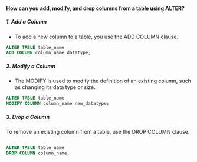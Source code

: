 #### How can you add, modify, and drop columns from a table using ALTER?

##### 1. Add a Column
- To add a new column to a table, you use the ADD COLUMN clause.

```sql
ALTER TABLE table_name
ADD COLUMN column_name datatype;
```
##### 2. Modify a Column
- The MODIFY is used to modify the definition of an existing column, such as changing its data type or size.
```sql
ALTER TABLE table_name
MODIFY COLUMN column_name new_datatype;
```
##### 3. Drop a Column
To remove an existing column from a table, use the DROP COLUMN clause.

```sql

ALTER TABLE table_name
DROP COLUMN column_name;
```